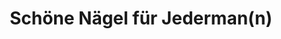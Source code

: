 ---
title: "Schöne Nägel für Jederman(n)"
url: /bochum/schoene-naegel-fuer-jederman-n/
shop: Kosmetik
---